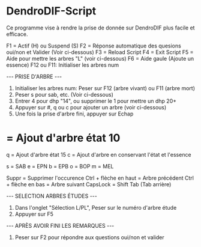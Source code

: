 # DendroDIF-Script

Ce programme vise à rendre la prise de donnée sur DendroDIF plus facile et efficace.
 
F1 = Actif (H) ou Suspend (S)
F2 = Réponse automatique des quesions oui/non et Valider (Voir ci-dessous)
F3 = Reload Script
F4 = Exit Script
F5 = Aide pour mettre les arbres "L" (voir ci-dessous)
F6 = Aide gaule (Ajoute un essence)
F12 ou F11: Initialiser les arbres num
 
--- PRISE D'ARBRE ---
 
1) Initialiser les arbres num: Peser sur F12 (arbre vivant) ou F11 (arbre mort)
2) Peser s pour sab, etc. (Voir ci-dessous)
3) Entrer 4 pour dhp "14", ou supprimer le 1 pour mettre un dhp 20+
4) Appuyer sur #, q ou c pour ajouter un arbre (voir ci-dessous)
5) Une fois la prise d'arbre fini, appuyer sur Echap
 
# = Ajout d'arbre état 10
q = Ajout d'arbre état 15
c = Ajout d'arbre en conservant l'état et l'essence
 
s = SAB
e = EPN
b = EPB
o = BOP
m = MEL
 
Suppr = Supprimer l'occurence
Ctrl + flèche en haut = Arbre précédent
Ctrl + flèche en bas = Arbre suivant
CapsLock = Shift Tab (Tab arrière)
 
--- SELECTION ARBRES ÉTUDES ---
 
1) Dans l'onglet "Sélection L/PL", Peser sur le numéro d'arbre étude
2) Appuyer sur F5
 
--- APRÈS AVOIR FINI LES REMARQUES ---
 
1) Peser sur F2 pour répondre aux questions oui/non et valider

